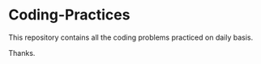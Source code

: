 # Coding-Practices

This repository contains all the coding problems practiced on daily basis.

Thanks.
